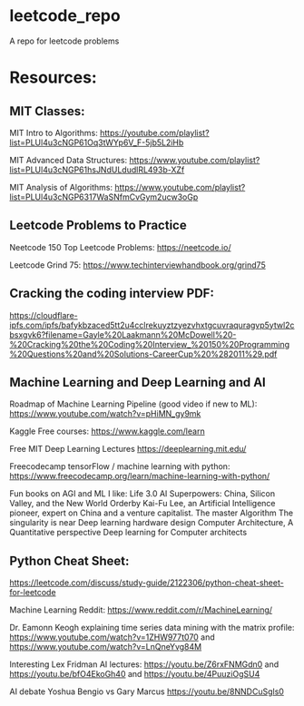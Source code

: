 # leetcode_repo
A repo for leetcode problems

# Resources:

## MIT Classes:
MIT Intro to Algorithms:
https://youtube.com/playlist?list=PLUl4u3cNGP61Oq3tWYp6V_F-5jb5L2iHb

MIT Advanced Data Structures:
https://www.youtube.com/playlist?list=PLUl4u3cNGP61hsJNdULdudlRL493b-XZf

MIT Analysis of Algorithms:
https://www.youtube.com/playlist?list=PLUl4u3cNGP6317WaSNfmCvGym2ucw3oGp


## Leetcode Problems to Practice
Neetcode 150 Top Leetcode Problems:
https://neetcode.io/

Leetcode Grind 75:
https://www.techinterviewhandbook.org/grind75


## Cracking the coding interview PDF:
https://cloudflare-ipfs.com/ipfs/bafykbzaced5tt2u4cclrekuyztzyezvhxtgcuvraquragvp5ytwl2cbsxgvk6?filename=Gayle%20Laakmann%20McDowell%20-%20Cracking%20the%20Coding%20Interview_%20150%20Programming%20Questions%20and%20Solutions-CareerCup%20%282011%29.pdf


## Machine Learning and Deep Learning and AI
Roadmap of Machine Learning Pipeline (good video if new to ML):
https://www.youtube.com/watch?v=pHiMN_gy9mk

Kaggle Free courses:
https://www.kaggle.com/learn

Free MIT Deep Learning Lectures
https://deeplearning.mit.edu/

Freecodecamp tensorFlow / machine learning with python:
https://www.freecodecamp.org/learn/machine-learning-with-python/

Fun books on AGI and ML I like:
Life 3.0
AI Superpowers: China, Silicon Valley, and the New World Orderby Kai-Fu Lee, an Artificial Intelligence pioneer, expert on China and a venture capitalist.
The master Algorithm
The singularity is near
Deep learning hardware design 
Computer Architecture, A Quantitative perspective 
Deep learning for Computer architects 




## Python Cheat Sheet:
https://leetcode.com/discuss/study-guide/2122306/python-cheat-sheet-for-leetcode

Machine Learning Reddit:
https://www.reddit.com/r/MachineLearning/

Dr. Eamonn Keogh explaining time series data mining with the matrix profile:
https://www.youtube.com/watch?v=1ZHW977t070 and https://www.youtube.com/watch?v=LnQneYvg84M

Interesting Lex Fridman AI lectures:
https://youtu.be/Z6rxFNMGdn0 and 
https://youtu.be/bfO4EkoGh40 and
https://youtu.be/4PuuziOgSU4

AI debate Yoshua Bengio vs Gary Marcus
https://youtu.be/8NNDCuSgls0
